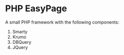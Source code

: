 PHP EasyPage
============

A small PHP framework with the following components:

1. Smarty
2. Krumo
3. DBQuery
4. JQuery

